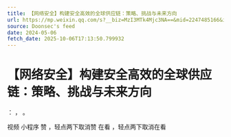 ```yaml
---
title: 【网络安全】构建安全高效的全球供应链：策略、挑战与未来方向
url: https://mp.weixin.qq.com/s?__biz=MzI3MTk4Mjc3NA==&mid=2247485166&idx=1&sn=6642fb2cd803b8746960ce48864a6260
source: Doonsec's feed
date: 2024-05-06
fetch_date: 2025-10-06T17:13:50.799932
---
```


# 【网络安全】构建安全高效的全球供应链：策略、挑战与未来方向

：
，
。

视频
小程序
赞
，轻点两下取消赞
在看
，轻点两下取消在看